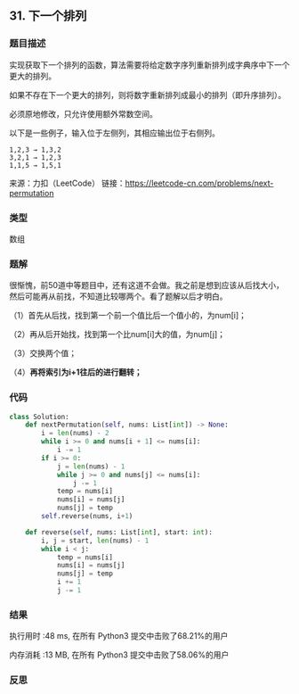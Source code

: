 ## 31. 下一个排列



### 题目描述

实现获取下一个排列的函数，算法需要将给定数字序列重新排列成字典序中下一个更大的排列。

如果不存在下一个更大的排列，则将数字重新排列成最小的排列（即升序排列）。

必须原地修改，只允许使用额外常数空间。

以下是一些例子，输入位于左侧列，其相应输出位于右侧列。

```
1,2,3 → 1,3,2
3,2,1 → 1,2,3
1,1,5 → 1,5,1
```

来源：力扣（LeetCode）
链接：https://leetcode-cn.com/problems/next-permutation

### 类型

数组



### 题解

很惭愧，前50道中等题目中，还有这道不会做。我之前是想到应该从后找大小，然后可能再从前找，不知道比较哪两个。看了题解以后才明白。

（1）首先从后找，找到第一个前一个值比后一个值小的，为num[i]；

（2）再从后开始找，找到第一个比num[i]大的值，为num[j]；

（3）交换两个值；

（4）**再将索引为i+1往后的进行翻转；**



### 代码

```python
class Solution:
    def nextPermutation(self, nums: List[int]) -> None:
    	i = len(nums) - 2
    	while i >= 0 and nums[i + 1] <= nums[i]:
    		i -= 1
    	if i >= 0:
    		j = len(nums) - 1
    		while j >= 0 and nums[j] <= nums[i]:
    			j -= 1
    		temp = nums[i]
    		nums[i] = nums[j]
    		nums[j] = temp
    	self.reverse(nums, i+1)

    def reverse(self, nums: List[int], start: int):
    	i, j = start, len(nums) - 1
    	while i < j:
    		temp = nums[i]
    		nums[i] = nums[j]
    		nums[j] = temp
    		i += 1
    		j -= 1
```



### 结果

执行用时 :48 ms, 在所有 Python3 提交中击败了68.21%的用户

内存消耗 :13 MB, 在所有 Python3 提交中击败了58.06%的用户




### 反思

